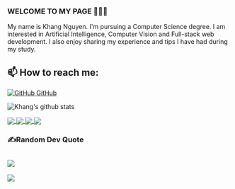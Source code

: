 ### WELCOME TO MY PAGE 👋👋👋
My name is Khang Nguyen. I'm pursuing a Computer Science degree. I am interested in Artificial Intelligence, Computer Vision and Full-stack web development. I also enjoy sharing my experience and tips I have had during my study. <br>
## 📫 How to reach me: 

[![GitHub](https://i.stack.imgur.com/tskMh.png) GitHub](https://github.com/maxkhang/)

![Khang's github stats](https://github-readme-stats-git-masterrstaa-rickstaa.vercel.app/api?username=maxkhang&show_icons=true&theme=tokyonight&hide=contribs,prs,issues)

<a href="https://github.com/maxkhang/Newton-Fractal-C--Implementation">
  <!-- Change the `github-readme-stats.anuraghazra1.vercel.app` to `github-readme-stats.vercel.app`  -->
  <img align="center" src="https://github-readme-stats.anuraghazra1.vercel.app/api/pin/?username=maxkhang&repo=Newton-Fractal-C--Implementation&theme=radical" />
</a>    
<a href="https://github.com/maxkhang/fisrt_game">
  <!-- Change the `github-readme-stats.anuraghazra1.vercel.app` to `github-readme-stats.vercel.app`  -->
  <img align="center" src="https://github-readme-stats.anuraghazra1.vercel.app/api/pin/?username=maxkhang&repo=fisrt_game&theme=merko" />
</a>
<a href="https://github.com/maxkhang/maxkhang.github.io">
  <!-- Change the `github-readme-stats.anuraghazra1.vercel.app` to `github-readme-stats.vercel.app`  -->
  <img align="center" src="https://github-readme-stats.anuraghazra1.vercel.app/api/pin/?username=maxkhang&repo=maxkhang.github.io&theme=merko" />
</a>
<a href="https://github.com/maxkhang/Chika.github.io">
  <!-- Change the `github-readme-stats.anuraghazra1.vercel.app` to `github-readme-stats.vercel.app`  -->
  <img align="center" src="https://github-readme-stats.anuraghazra1.vercel.app/api/pin/?username=maxkhang&repo=Chika.github.io&theme=merko" />
</a>


### ✍️Random Dev Quote
![](https://quotes-github-readme.vercel.app/api?type=horizontal&theme=dark)
---
[![](https://visitcount.itsvg.in/api?id=Khang&icon=1&color=1)](https://visitcount.itsvg.in)


